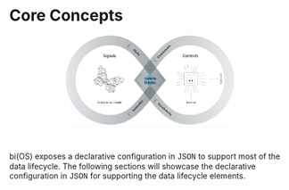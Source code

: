 # Core Concepts

<p align="center">
  <img src="/docs/images/connected.png" style="width:60%">
</p>

<br/>

bi(OS) exposes a declarative configuration in <span style="font-family:Courier New;">JSON</span> to support most
of the data lifecycle. The following sections will showcase the declarative configuration in 
<span style="font-family:Courier New;">JSON</span> for supporting the data lifecycle elements.
